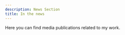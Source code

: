 ```yaml
---
description: News Section
title: In the news
---
```


Here you can find media publications related to my work. 
